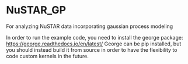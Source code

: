 # NuSTAR_GP
For analyzing NuSTAR data incorporating gaussian process modeling


In order to run the example code, you need to install the george package: https://george.readthedocs.io/en/latest/ 
George can be pip installed, but you should instead build it from source in order to have the flexibility to code custom kernels in the future.
